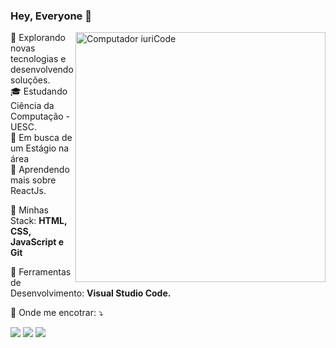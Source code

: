 ### Hey, Everyone 👋

<img src="https://raw.githubusercontent.com/MicaelliMedeiros/micaellimedeiros/master/image/computer-illustration.png" min-width="400px" max-width="400px" width="400px" align="right" alt="Computador iuriCode">

<p align="left"> 
  🤔   Explorando novas tecnologias e desenvolvendo soluções.<br />
  🎓   Estudando Ciência da Computação - UESC. <br />
  💼   Em busca de um Estágio na área <br />
  🌱   Aprendendo mais sobre ReactJs. 
</p>

<p align="left">
  🦄 Minhas Stack: <strong>HTML, CSS, JavaScript e Git</strong>
</p>

<p align="left">
  💼 Ferramentas de Desenvolvimento: <strong>Visual Studio Code.</strong>
</p>

<p align="left">
  💌 Onde me encotrar: ⤵️
</p>

<p align="left">
  <a href="https://www.linkedin.com/in/larissa-carvalho-7149101b8/" alt="Linkedin">
  <img src="https://img.shields.io/badge/-Linkedin-0e76a8?style=flat-square&logo=Linkedin&logoColor=white&link=https://www.linkedin.com/in/larissa-carvalho-7149101b8/" /></a>

  <a href="https://api.whatsapp.com/send?phone=5573988684480" alt="WhatsApp">
  <img src="https://img.shields.io/badge/-WhatsApp-25d366?style=flat-square&labelColor=25d366&logo=whatsapp&logoColor=white&link=https://api.whatsapp.com/send?phone=5573988684480"/></a>

  <a href="https://www.instagram.com/lari_carvalho07/?hl=pt-br" alt="Instagram">
  <img src="https://img.shields.io/badge/-Instagram-DF0174?style=flat-square&labelColor=DF0174&logo=instagram&logoColor=white&link=https://www.instagram.com/lari_carvalho07/?hl=pt-br"/></a>
</p>  
